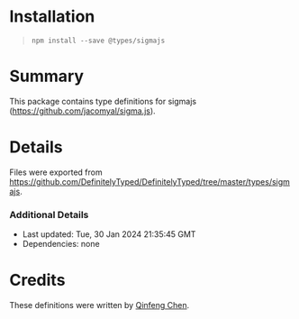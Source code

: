 # Installation
> `npm install --save @types/sigmajs`

# Summary
This package contains type definitions for sigmajs (https://github.com/jacomyal/sigma.js).

# Details
Files were exported from https://github.com/DefinitelyTyped/DefinitelyTyped/tree/master/types/sigmajs.

### Additional Details
 * Last updated: Tue, 30 Jan 2024 21:35:45 GMT
 * Dependencies: none

# Credits
These definitions were written by [Qinfeng Chen](https://github.com/qinfchen).
